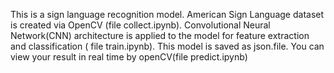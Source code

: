 This is a sign language recognition model. American Sign Language dataset is created via OpenCV (file collect.ipynb). 
Convolutional Neural Network(CNN) architecture is applied to the model for feature extraction and classification ( file train.ipynb).
This model is saved as json.file.
You can view your result in real time by openCV(file predict.ipynb)
